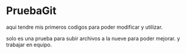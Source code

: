 # PruebaGit
aqui tendre mis primeros codigos para poder modificar y utilizar.

solo es una prueba para subir archivos a la nueve para poder mejorar. y trabajar en equipo.


